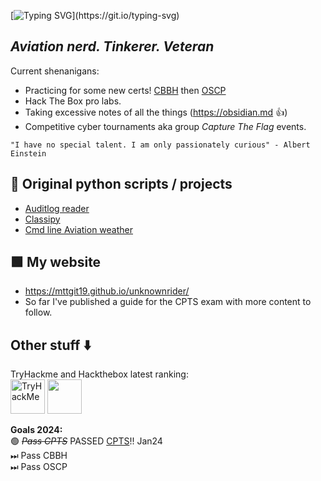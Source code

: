 [![Typing SVG](https://readme-typing-svg.herokuapp.com?font=Fira+Code&pause=1000&color=42F745&width=435&lines=Welcome+to+my+Github!)](https://git.io/typing-svg)
## *Aviation nerd. Tinkerer. Veteran*   
Current shenanigans:
- Practicing for some new certs! [CBBH](https://academy.hackthebox.com/preview/certifications/htb-certified-bug-bounty-hunter) then [OSCP](https://www.offsec.com/courses/pen-200/)
- Hack The Box pro labs. 
- Taking excessive notes of all the things (https://obsidian.md :+1:)
- Competitive cyber tournaments aka group *Capture The Flag* events.

`"I have no special talent. I am only passionately curious" - Albert Einstein`<br/>

## 🐍 Original python scripts / projects
- [Auditlog reader](https://github.com/MTTGIT19/auditlog_reader)
- [Classipy](https://github.com/MTTGIT19/ClassiPY)
- [Cmd line Aviation weather](https://github.com/MTTGIT19/wx-scraper)  
## 🟩 My website
- https://mttgit19.github.io/unknownrider/ 
- So far I've published a guide for the CPTS exam with more content to follow.


## Other stuff :arrow_down:
TryHackme and Hackthebox latest ranking:   
<img src="https://tryhackme-badges.s3.amazonaws.com/MILMT.png" alt="TryHackMe" height="55">     <img src="https://www.hackthebox.eu/badge/image/758161" height="55">    


**Goals 2024:**   
🟢 ~~*Pass CPTS*~~ PASSED [CPTS](https://academy.hackthebox.com/preview/certifications/htb-certified-penetration-testing-specialist)!! Jan24    
⏭ Pass CBBH  
⏭ Pass OSCP  
  <!--
**MTTGIT19/MTTGIT19** is a ✨ _special_ ✨ repository because its `README.md` (this file) appears on your GitHub profile.

Here are some ideas to get you started:

- 🔭 I’m currently working on ...
- 🌱 I’m currently learning ...
- 👯 I’m looking to collaborate on ...
- 🤔 I’m looking for help with ...
- 💬 Ask me about ...
- 📫 How to reach me: ...
- 😄 Pronouns: ...
- ⚡ Fun fact: ...
-->
